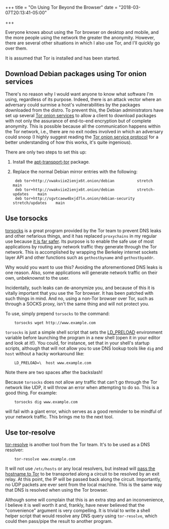 +++
title = "On Using Tor Beyond the Browser"
date = "2018-03-07T20:13:41-05:00"

+++

Everyone knows about using the Tor browser on desktop and mobile, and the more people using the network the greater the anonymity.  However, there are several other situations in which I also use Tor, and I'll quickly go over them.

It is assumed that Tor is installed and has been started.

## Download Debian packages using Tor onion services

There's no reason why I would want anyone to know what software I'm using, regardless of its purpose.  Indeed, there is an attack vector where an adversary could surmise a host's vulnerabilities by the packages downloaded from the distro.  To prevent this, the Debian administrators have set up several [Tor onion services] to allow a client to download packages with not only the assurance of end-to-end encryption but of complete anonymity. This is possible because all the communication happens within the Tor network, i.e., there are no exit nodes involved in which an adversary could snoop (I highly suggest reading the [Tor onion service protocol] for a better understanding of how this works, it's quite ingenious).

There are only two steps to set this up:

1. Install the [apt-transport-tor] package.
2. Replace the normal Debian mirror entries with the following:

		deb tor+http://vwakviie2ienjx6t.onion/debian          stretch            main
		deb tor+http://vwakviie2ienjx6t.onion/debian          stretch-updates    main
		deb tor+http://sgvtcaew4bxjd7ln.onion/debian-security stretch/updates    main

## Use torsocks

[torsocks] is a great program provided by the Tor team to prevent DNS leaks and other nefarious things, and it has replaced `proxychains` in my regular use because [it is far safer].  Its purpose is to enable the safe use of most applications by routing any network traffic they generate through the Tor network.  This is accomplished by wrapping the Berkeley internet sockets layer API and other functions such as `gethostbyname` and `gethostbyaddr`.

Why would you want to use this?  Avoiding the aforementioned DNS leaks is one reason.  Also, some applications will generate network traffic on their own, unbeknownst to the user.

Incidentally, such leaks can de-anonymize you, and because of this it is vitally important that you use the Tor browser.  It has been patched with such things in mind.  And no, using a non-Tor browser over Tor, such as through a SOCKS proxy, isn't the same thing and will not protect you.

To use, simply prepend `torsocks` to the command:

		torsocks wget http://www.example.com

`torsocks` is just a simple shell script that sets the [LD_PRELOAD] environment variable before launching the program in a new shell (open it in your editor and look at it!).  You could, for instance, set that in your shell's startup scripts, although that will not allow you to use DNS lookup tools like `dig` and `host` without a hacky workaround like:

		LD_PRELOAD=\  host www.example.com

Note there are two spaces after the backslash!

Because `torsocks` does not allow any traffic that can't go through the Tor network like UDP, it will throw an error when attempting to do so.  This is a good thing.  For example:

		torsocks dig www.example.com

will fail with a giant error, which serves as a good reminder to be mindful of your network traffic.  This brings me to the next tool.

## Use tor-resolve

[tor-resolve] is another tool from the Tor team.  It's to be used as a DNS resolver:

		tor-resolve www.example.com

It will not use `/etc/hosts` or any local resolvers, but instead will [pass the hostname to Tor] to be transported along a circuit to be resolved by an exit relay.  At this point, the IP will be passed back along the circuit.  Importantly, no UDP packets are ever sent from the local machine.  This is the same way that DNS is resolved when using the Tor browser.

Although some will complain that this is an extra step and an inconvenience, I believe it is well worth it and, frankly, have never believed that the "convenience" argument is very compelling.  It is trivial to write a shell helper script that would resolve any DNS query using `tor-resolve`, which could then pass/pipe the result to another program.


[Tor onion services]: https://bits.debian.org/2016/08/debian-and-tor-services-available-as-onion-services.html
[Tor onion service protocol]: https://www.torproject.org/docs/onion-services.html.en
[apt-transport-tor]: https://packages.debian.org/search?keywords=apt-transport-tor
[torsocks]: https://github.com/dgoulet/torsocks
[it is far safer]: https://tor.stackexchange.com/a/13521
[LD_PRELOAD]: https://linux.die.net/man/8/ld.so
[tor-resolve]: https://linux.die.net/man/1/tor-resolve
[pass the hostname to Tor]: https://tor.stackexchange.com/a/26

